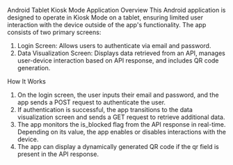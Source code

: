 Android Tablet Kiosk Mode Application
Overview
This Android application is designed to operate in Kiosk Mode on a tablet, ensuring limited user interaction with the device outside of the app's functionality. The app consists of two primary screens:

1. Login Screen: Allows users to authenticate via email and password.
2. Data Visualization Screen: Displays data retrieved from an API, manages user-device interaction based on API response, and includes QR code generation.

How It Works
1. On the login screen, the user inputs their email and password, and the app sends a POST request to authenticate the user.
2. If authentication is successful, the app transitions to the data visualization screen and sends a GET request to retrieve additional data.
3. The app monitors the is_blocked flag from the API response in real-time. Depending on its value, the app enables or disables interactions with the device.
4. The app can display a dynamically generated QR code if the qr field is present in the API response.
